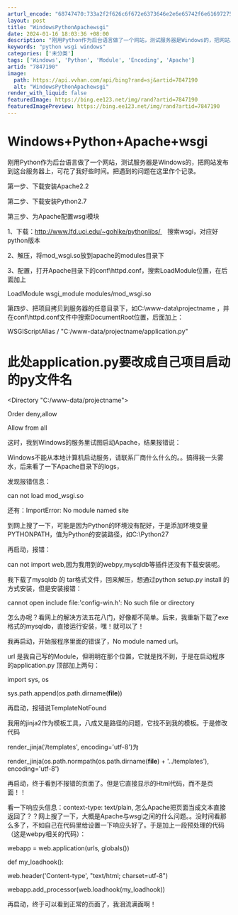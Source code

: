 ```yaml
---
arturl_encode: "68747470:733a2f2f626c6f672e6373646e2e6e65742f6e616972756f68:652f61727469636c652f64657461696c732f37383437313930"
layout: post
title: "WindowsPythonApachewsgi"
date: 2024-01-16 18:03:36 +08:00
description: "刚用Python作为后台语言做了一个网站，测试服务器是Windows的，把网站发布到这台服务器上，可"
keywords: "python wsgi windows"
categories: ['未分类']
tags: ['Windows', 'Python', 'Module', 'Encoding', 'Apache']
artid: "7847190"
image:
  path: https://api.vvhan.com/api/bing?rand=sj&artid=7847190
  alt: "WindowsPythonApachewsgi"
render_with_liquid: false
featuredImage: https://bing.ee123.net/img/rand?artid=7847190
featuredImagePreview: https://bing.ee123.net/img/rand?artid=7847190
---
```


# Windows+Python+Apache+wsgi

刚用Python作为后台语言做了一个网站，测试服务器是Windows的，把网站发布到这台服务器上，可花了我好些时间。把遇到的问题在这里作个记录。

第一步、下载安装Apache2.2

第二步、下载安装Python2.7

第三步、为Apache配置wsgi模块

1、下载：http://www.lfd.uci.edu/~gohlke/pythonlibs/    搜索wsgi，对应好python版本

2、解压，将mod_wsgi.so放到apache的modules目录下

3、配置，打开Apache目录下的conf\httpd.conf，搜索LoadModule位置，在后面加上

LoadModule wsgi_module modules/mod_wsgi.so

第四步、把项目拷贝到服务器的任意目录下，如C:\www-data\projectname ，并在conf\httpd.conf文件中搜索DocumentRoot位置，后面加上：

WSGIScriptAlias / "C:/www-data/projectname/application.py"

# 此处application.py要改成自己项目启动的py文件名

<Directory "C:/www-data/projectname">

Order deny,allow

Allow from all

</Directory>

这时，我到Windows的服务里试图启动Apache，结果报错说：

Windows不能从本地计算机启动服务，请联系厂商什么什么的。。搞得我一头雾水，后来看了一下Apache目录下的logs，

发现报错信息：

can not load mod_wsgi.so

还有：ImportError: No module named site

到网上搜了一下，可能是因为Python的环境没有配好，于是添加环境变量 PYTHONPATH，值为Python的安装路径，如C:\Python27

再启动，报错：

can not import web,因为我用到的webpy,mysqldb等插件还没有下载安装呢。

我下载了mysqldb 的 tar格式文件，回来解压，想通过python setup.py install 的方式安装，但是安装报错：

cannot open include file:'config-win.h': No such file or directory

怎么办呢？看网上的解决方法五花八门，好像都不简单。后来，我重新下载了exe格式的mysqldb，直接运行安装，嘿！就可以了！

我再启动，开始报程序里面的错误了，No module named url。

url 是我自己写的Module，但明明在那个位置，它就是找不到，于是在启动程序的application.py 顶部加上两句：

import sys, os

sys.path.append(os.path.dirname(__file__))

再启动，报错说TemplateNotFound

我用的jinja2作为模板工具，八成又是路径的问题，它找不到我的模板。于是修改代码

render_jinja(‘/templates', encoding='utf-8')为

render_jinja(os.path.normpath(os.path.dirname(__file__) + '../templates'), encoding='utf-8')

再启动，终于看到不报错的页面了。但是它直接显示的Html代码，而不是页面！！

看一下响应头信息：context-type: text/plain, 怎么Apache把页面当成文本直接返回了？？网上搜了一下，大概是Apache与wsgi之间的什么问题。。没时间看那么多了，不如自己在代码里给设置一下响应头好了。于是加上一段预处理的代码（这是webpy相关的代码）：

webapp = web.application(urls, globals())

def my_loadhook():

web.header('Content-type', "text/html; charset=utf-8")

webapp.add_processor(web.loadhook(my_loadhook))

再启动，终于可以看到正常的页面了，我泪流满面啊！